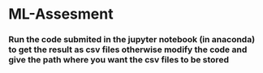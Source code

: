 # ML-Assesment

### Run the code submited in the jupyter notebook (in anaconda) to get the result as csv files otherwise modify the code and give the path where you want the csv files to be stored
